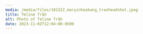 ```yaml
---
media: /media/files/101522_maryinheakang_tranheadshot.jpeg
title: Teline Trần
alt: Photo of Teline Trần
date: 2023-11-02T12:04:00-0500
---
```

